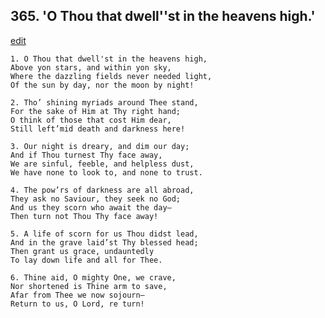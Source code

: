 
## 365.  'O Thou that dwell''st in the heavens high.'
[edit](https://docs.google.com/document/d/1wGWUIPCmLz7KIqDoqeun7FLBA_KvK1%2Dp/edit?mode=html)



    1. O Thou that dwell'st in the heavens high, 
    Above yon stars, and within yon sky,
    Where the dazzling fields never needed light, 
    Of the sun by day, nor the moon by night!

    2. Tho’ shining myriads around Thee stand,
    For the sake of Him at Thy right hand;
    O think of those that cost Him dear,
    Still left’mid death and darkness here!

    3. Our night is dreary, and dim our day;
    And if Thou turnest Thy face away,
    We are sinful, feeble, and helpless dust,
    We have none to look to, and none to trust.

    4. The pow’rs of darkness are all abroad,
    They ask no Saviour, they seek no God; 
    And us they scorn who await the day— 
    Then turn not Thou Thy face away!

    5. A life of scorn for us Thou didst lead,
    And in the grave laid’st Thy blessed head; 
    Then grant us grace, undauntedly
    To lay down life and all for Thee.

    6. Thine aid, O mighty One, we crave,
    Nor shortened is Thine arm to save,
    Afar from Thee we now sojourn—
    Return to us, O Lord, re turn!
